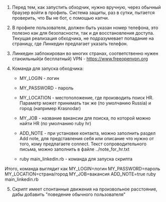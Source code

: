 1) Перед тем, как запустить обходчик, нужно вручную, через обычный браузер войти в профиль. Система защиты, раз в сутки, пытается проверить, что Вы не бот, с помощью капчи.

2) В профиле пользователя, должен быть указан номер телефона, это полезно как для безопасности, так и дя восстановления доступа.
   Текущая реализация обходчика, не подразумевает попадание на страницу, где Линкедин предлагает указать телефон.
   
3) Линкедин заблокирован во многих странах, соответственно нужен стаюильный(и бесплатный) VPN - https://www.freeopenvpn.org

4) Команда для запуска обходчика:
   - MY_LOGIN - логин
   - MY_PASSWORD - пароль
   - MY_LOCATION - местоположение, где производить поиск HR. Параметр может принимать так же (по умолчанию Russia) и город (например Krasnodar)
   - MY_JOB - название вакансии для поиска, по которой можно найти HR (по умолчанию ruby hr)
   - ADD_NOTE - при установке контакта, можно заполнить раздел Add note, для представления себя или описание что нужно от того, кому предлагаете connect. 
   Текст сопроводительного письма, можно заполнить в файле ../note_for_hr.txt

   - ruby main_linkedin.rb - команда для запуска скрипта

 Итого, команда выглядит как MY_LOGIN=логин MY_PASSWORD=пароль MY_LOCATION=страна/город MY_JOB=вакансия ADD_NOTE=true ruby main_linkedin.rb 

5) Скрипт имеет спонтанные движения на произвольное расстояние, дабы добавить "поведение обычного пользователя"
